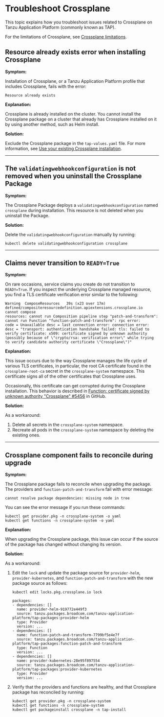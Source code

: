 # Troubleshoot Crossplane

This topic explains how you troubleshoot issues related to Crossplane on Tanzu Application Platform
(commonly known as TAP).

For the limitations of Crossplane, see [Crossplane limitations](../reference/known-limitations.hbs.md).

## <a id=“resource-already-exists”></a> Resource already exists error when installing Crossplane

**Symptom:**

Installation of Crossplane, or a Tanzu Application Platform profile that includes Crossplane, fails
with the error:

```console
Resource already exists
```

**Explanation:**

Crossplane is already installed on the cluster. You cannot install the Crossplane package on a cluster
that already has Crossplane installed on it by using another method, such as Helm install.

**Solution:**

Exclude the Crossplane package in the `tap-values.yaml` file.
For more information, see [Use your existing Crossplane installation](./use-existing-crossplane.hbs.md).

---

## <a id="validatingwebhookconfig"></a>The `validatingwebhookconfiguration` is not removed when you uninstall the Crossplane Package

**Symptom:**

The Crossplane Package deploys a `validatingwebhookconfiguration` named `crossplane` during installation.
This resource is not deleted when you uninstall the Package.

**Solution:**

Delete the `validatingwebhookconfiguration` manually by running:

```console
kubectl delete validatingwebhookconfiguration crossplane
```

---

## <a id="tls-verification-error"></a> Claims never transition to `READY=True`

**Symptom:**

On rare occasions, service claims you create do not transition to `READY=True`.
If you inspect the underlying Crossplane managed resource, you find a TLS certificate verification
error similar to the following:

```console
Warning  ComposeResources   39s (x23 over 17m)  defined/compositeresourcedefinition.apiextensions.crossplane.io  cannot compose
resources: cannot run Composition pipeline step "patch-and-transform": cannot run Function "function-patch-and-transform": rpc error:
code = Unavailable desc = last connection error: connection error: desc = "transport: authentication handshake failed: tls: failed to
verify certificate: x509: certificate signed by unknown authority (possibly because of \"crypto/rsa: verification error\" while trying
to verify candidate authority certificate \"Crossplane\")"
```

**Explanation:**

This issue occurs due to the way Crossplane manages the life cycle of various TLS certificates, in particular,
the root CA certificate found in the `crossplane-root-ca` secret in the `crossplane-system` namespace.
This certificate signs all of the other certificates that Crossplane uses.

Occasionally, this certificate can get corrupted during the Crossplane installation.
This behavior is described in [Function: certificate signed by unknown authority "Crossplane" #5456](https://github.com/crossplane/crossplane/issues/5456) in GitHub.

**Solution:**

As a workaround:

1. Delete all secrets in the `crossplane-system` namespace.
1. Recreate all pods in the `crossplane-system` namespace by deleting the existing ones.

---

## <a id="upgrade-failing-reconcile"></a>Crossplane component fails to reconcile during upgrade

**Symptom:**

The Crossplane package fails to reconcile when upgrading the package. The providers and
`function-patch-and-transform` fail with error message:

```console
cannot resolve package dependencies: missing node in tree
```

You can see the error message if you run these commands:

```console
kubectl get provider.pkg -n crossplane-system -o yaml
kubectl get functions -n crossplane-system -o yaml
```

**Explanation:**

When upgrading the Crossplane package, this issue can occur if the source of the package has changed
without changing its version.

**Solution:**

As a workaround:

1. Edit the `lock` and update the package source for `provider-helm`, `provider-kubernetes`, and
   `function-patch-and-transform` with the new package source as follows:

    ```console
    kubectl edit locks.pkg.crossplane.io lock

    packages:
    - dependencies: []
      name: provider-helm-919772e449f3
      source: tanzu.packages.broadcom.com/tanzu-application-platform/tap-packages:provider-helm
      type: Provider
      version: ...
    - dependencies: []
      name: function-patch-and-transform-7799bf5e4e7f
      source: tanzu.packages.broadcom.com/tanzu-application-platform/tap-packages:function-patch-and-transform
      type: Function
      version: ...
    - dependencies: []
      name: provider-kubernetes-28e95f897554
      source: tanzu.packages.broadcom.com/tanzu-application-platform/tap-packages:provider-kubernetes
      type: Provider
      version: ...
    ```

1. Verify that the providers and functions are healthy, and that Crossplane package has reconciled by running:

    ```console
    kubectl get provider.pkg -n crossplane-system
    kubectl get functions -n crossplane-system
    kubectl get packageinstall crossplane -n tap-install
    ```
